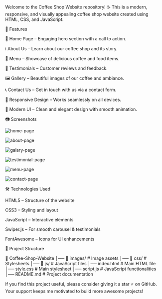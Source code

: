 Welcome to the Coffee Shop Website repository! ☕ This is a modern, responsive, and visually appealing coffee shop website created using HTML, CSS, and JavaScript.

🚀 Features

🏡 Home Page – Engaging hero section with a call to action.

ℹ️ About Us – Learn about our coffee shop and its story.

📜 Menu – Showcase of delicious coffee and food items.

🌟 Testimonials – Customer reviews and feedback.

🖼️ Gallery – Beautiful images of our coffee and ambiance.

📞 Contact Us – Get in touch with us via a contact form.

📱 Responsive Design – Works seamlessly on all devices.

🎨 Modern UI – Clean and elegant design with smooth animation.

📷 Screenshots

![home-page](https://github.com/user-attachments/assets/079e98f7-624f-434a-ae3f-6c679ba469af)


![about-page](https://github.com/user-attachments/assets/df904be5-dd1a-46e5-982f-5c4ca224daad)


![galary-page](https://github.com/user-attachments/assets/423bc861-a5dc-4a09-99cf-1c5ff63a5279)


![testimonial-page](https://github.com/user-attachments/assets/9a89ec2e-cc70-47f3-83cd-dc129ce13a2c)

![menu-page](https://github.com/user-attachments/assets/1bdd2e5d-7864-403e-986f-9644042af24a)

![contact-page](https://github.com/user-attachments/assets/2aa592b0-733e-41d0-8c63-938bbb214497)

🛠️ Technologies Used

HTML5 – Structure of the website

CSS3 – Styling and layout

JavaScript – Interactive elements

Swiper.js – For smooth carousel & testimonials

FontAwesome – Icons for UI enhancements

📂 Project Structure

📂 Coffee-Shop-Website
│── 📁 images/             # Image assets
│── 📁 css/                # Stylesheets
│── 📁 js/                 # JavaScript files
│── index.html             # Main HTML file
│── style.css              # Main stylesheet
│── script.js              # JavaScript functionalities
│── README.md              # Project documentation


If you find this project useful, please consider giving it a star ⭐ on GitHub. Your support keeps me motivated to build more awesome projects!
